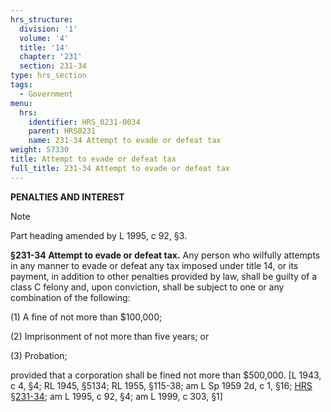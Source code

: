 ```yaml
---
hrs_structure:
  division: '1'
  volume: '4'
  title: '14'
  chapter: '231'
  section: 231-34
type: hrs_section
tags:
  - Government
menu:
  hrs:
    identifier: HRS_0231-0034
    parent: HRS0231
    name: 231-34 Attempt to evade or defeat tax
weight: 57330
title: Attempt to evade or defeat tax
full_title: 231-34 Attempt to evade or defeat tax
---
```

**PENALTIES AND INTEREST**

Note

Part heading amended by L 1995, c 92, §3.

**§231-34 Attempt to evade or defeat tax.** Any person who wilfully attempts in any manner to evade or defeat any tax imposed under title 14, or its payment, in addition to other penalties provided by law, shall be guilty of a class C felony and, upon conviction, shall be subject to one or any combination of the following:

(1) A fine of not more than $100,000;

(2) Imprisonment of not more than five years; or

(3) Probation;

provided that a corporation shall be fined not more than $500,000\. [L 1943, c 4, §4; RL 1945, §5134; RL 1955, §115-38; am L Sp 1959 2d, c 1, §16; [HRS §231-34](/title-14/chapter-231/section-231-34/); am L 1995, c 92, §4; am L 1999, c 303, §1]